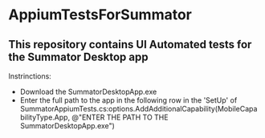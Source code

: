 # AppiumTestsForSummator
## This repository contains UI Automated tests for the Summator Desktop аpp
Instrinctions:
* Download the SummatorDesktopApp.exe
* Enter the full path to the app in the following row in the 'SetUp' of SummatorAppiumTests.cs:options.AddAdditionalCapability(MobileCapabilityType.App, @"ENTER THE PATH TO THE SummatorDesktopApp.exe")
